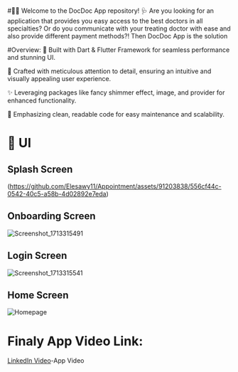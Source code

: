 #👨‍⚕️ Welcome to the DocDoc App repository! 🩺
Are you looking for an application that provides you easy access to the best doctors in all specialties? Or do you communicate with your treating doctor with ease and also provide different payment methods?! Then DocDoc App is the solution

#Overview:
🚀 Built with Dart & Flutter Framework for seamless performance and stunning UI.

🎨 Crafted with meticulous attention to detail, ensuring an intuitive and visually appealing user experience.

✨ Leveraging packages like fancy shimmer effect, image, and provider for enhanced functionality.

🧼 Emphasizing clean, readable code for easy maintenance and scalability.

# 🎨 UI

## Splash Screen
(https://github.com/Elesawy11/Appointment/assets/91203838/556cf44c-0542-40c5-a58b-4d02892e7eda)

## Onboarding Screen
![Screenshot_1713315491](https://github.com/Elesawy11/Appointment/assets/91203838/d8730d12-1621-4acd-8e84-1721cb0c657b)

## Login Screen
![Screenshot_1713315541](https://github.com/Elesawy11/Appointment/assets/91203838/bb1aa407-647e-4a63-8dbd-9346342ce152)

## Home Screen
![Homepage](https://github.com/Elesawy11/Appointment/assets/91203838/25b509cf-f72b-418c-93a6-301635bee98f)

# Finaly App Video Link:
[LinkedIn Video](https://www.linkedin.com/posts/ahmed-elesawy-181014228_flutter-activity-7189355839046991872-BDhQ?utm_source=share&utm_medium=member_desktop)-App Video
